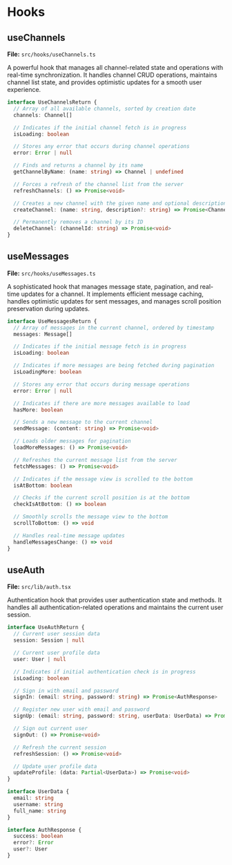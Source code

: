 # Hooks

## useChannels
**File:** `src/hooks/useChannels.ts`

A powerful hook that manages all channel-related state and operations with real-time synchronization. It handles channel CRUD operations, maintains channel list state, and provides optimistic updates for a smooth user experience.

```typescript
interface UseChannelsReturn {
  // Array of all available channels, sorted by creation date
  channels: Channel[]

  // Indicates if the initial channel fetch is in progress
  isLoading: boolean

  // Stores any error that occurs during channel operations
  error: Error | null

  // Finds and returns a channel by its name
  getChannelByName: (name: string) => Channel | undefined

  // Forces a refresh of the channel list from the server
  refreshChannels: () => Promise<void>

  // Creates a new channel with the given name and optional description
  createChannel: (name: string, description?: string) => Promise<Channel>

  // Permanently removes a channel by its ID
  deleteChannel: (channelId: string) => Promise<void>
}
```

## useMessages
**File:** `src/hooks/useMessages.ts`

A sophisticated hook that manages message state, pagination, and real-time updates for a channel. It implements efficient message caching, handles optimistic updates for sent messages, and manages scroll position preservation during updates.

```typescript
interface UseMessagesReturn {
  // Array of messages in the current channel, ordered by timestamp
  messages: Message[]

  // Indicates if the initial message fetch is in progress
  isLoading: boolean

  // Indicates if more messages are being fetched during pagination
  isLoadingMore: boolean

  // Stores any error that occurs during message operations
  error: Error | null

  // Indicates if there are more messages available to load
  hasMore: boolean

  // Sends a new message to the current channel
  sendMessage: (content: string) => Promise<void>

  // Loads older messages for pagination
  loadMoreMessages: () => Promise<void>

  // Refreshes the current message list from the server
  fetchMessages: () => Promise<void>

  // Indicates if the message view is scrolled to the bottom
  isAtBottom: boolean

  // Checks if the current scroll position is at the bottom
  checkIsAtBottom: () => boolean

  // Smoothly scrolls the message view to the bottom
  scrollToBottom: () => void

  // Handles real-time message updates
  handleMessagesChange: () => void
}
```

## useAuth
**File:** `src/lib/auth.tsx`

Authentication hook that provides user authentication state and methods. It handles all authentication-related operations and maintains the current user session.

```typescript
interface UseAuthReturn {
  // Current user session data
  session: Session | null

  // Current user profile data
  user: User | null

  // Indicates if initial authentication check is in progress
  isLoading: boolean

  // Sign in with email and password
  signIn: (email: string, password: string) => Promise<AuthResponse>

  // Register new user with email and password
  signUp: (email: string, password: string, userData: UserData) => Promise<AuthResponse>

  // Sign out current user
  signOut: () => Promise<void>

  // Refresh the current session
  refreshSession: () => Promise<void>

  // Update user profile data
  updateProfile: (data: Partial<UserData>) => Promise<void>
}

interface UserData {
  email: string
  username: string
  full_name: string
}

interface AuthResponse {
  success: boolean
  error?: Error
  user?: User
}
``` 